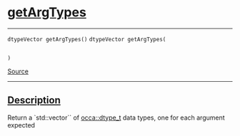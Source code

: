 
<h1 id="get-arg-types">
 <a href="#/api/function/getArgTypes" class="anchor">
   <span>getArgTypes</span>
  </a>
</h1>

<div class="signature">

<hr>

  <div class="definition-container">
    <div class="definition">
      <code class="desktop-only"><span class="token keyword">dtypeVector</span> getArgTypes()</code>
      <code class="mobile-only"><span class="token keyword">dtypeVector</span> getArgTypes(
    
)</code>
      <div class="flex-spacing"></div>
      <a href="https://github.com/libocca/occa/blob/6d155d0c/include/occa/functional/function.hpp#L84" target="_blank">Source</a>
    </div>
    
  </div>

  <hr>
</div>


<h2 id="description">
 <a href="#/api/function/getArgTypes?id=description" class="anchor">
   <span>Description</span>
  </a>
</h2>

Return a `std::vector`` of [occa::dtype_t](/api/dtype_t/) data types, one for each argument expected
